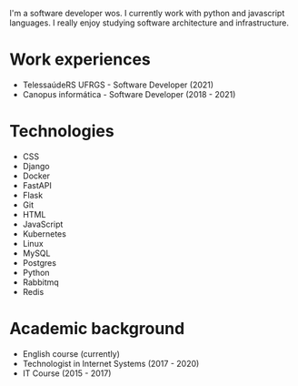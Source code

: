 I'm a software developer wos. I currently work with python and javascript languages. I really enjoy studying software architecture and infrastructure.

# Work experiences

- TelessaúdeRS UFRGS - Software Developer (2021)
- Canopus informática - Software Developer (2018 - 2021)

# Technologies

- CSS
- Django
- Docker
- FastAPI
- Flask
- Git
- HTML
- JavaScript
- Kubernetes
- Linux
- MySQL
- Postgres
- Python
- Rabbitmq
- Redis

# Academic background

- English course (currently)
- Technologist in Internet Systems (2017 - 2020)
- IT Course (2015 - 2017)
